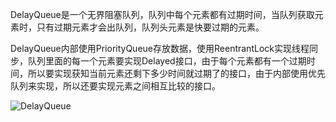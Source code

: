 DelayQueue是一个无界阻塞队列，队列中每个元素都有过期时间，当队列获取元素时，只有过期元素才会出队列，队列头元素是快要过期的元素。

DelayQueue内部使用PriorityQueue存放数据，使用ReentrantLock实现线程同步，队列里面的每一个元素要实现Delayed接口，由于每个元素都有一个过期时间，所以要实现获知当前元素还剩下多少时间就过期了的接口，由于内部使用优先队列来实现，所以还要实现元素之间相互比较的接口。

![DelayQueue](.../img/delayQueue.png)